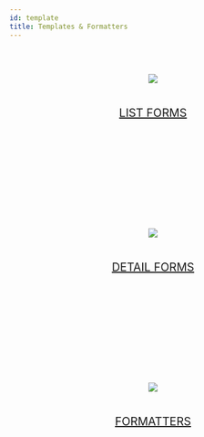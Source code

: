 ```yaml
---
id: template
title: Templates & Formatters
---
```


<div markdown="1" style="text-align: center; margin-top: 20px; margin-bottom: 20px; height: 250px; width: 100%">
<a class="button" href="../en/custom-listform-templates.html">
<img style="vertical-align: middle;margin-top: 40px;margin-bottom: 20px" src="../assets/en/template-formatters/buttonListFormTemplate.png"/>
<p style="font-size: 20px">LIST FORMS</p></a>

</div>

<div markdown="1" style="text-align: center; margin-top: 20px; margin-bottom: 20px; height: 250px; width: 100%">
<a class="button" href="../en/custom-detailform-templates.html">
<img style="vertical-align: middle;margin-top: 40px;margin-bottom: 20px" src="../assets/en/template-formatters/buttonDetailFormTemplate.png"/>
<p style="font-size: 20px">DETAIL FORMS</p></a>

</div>

<div markdown="1" style="text-align: center; margin-top: 20px; margin-bottom: 20px; height: 250px; width: 100%">
<a class="button" href="../en/custom-data-formatters.html">
<img style="vertical-align: middle;margin-top: 40px;margin-bottom: 20px" src="../assets/en/template-formatters/buttonFormatters.png"/>
<p style="font-size: 20px">FORMATTERS</p></a>

</div>
